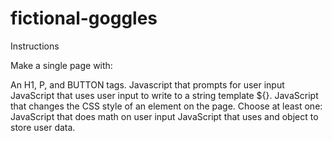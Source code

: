 # fictional-goggles

Instructions

Make a single page with:

An H1, P, and BUTTON tags.
Javascript that prompts for user input
JavaScript that uses user input to write to a string template ${}.
JavaScript that changes the CSS style of an element on the page.
Choose at least one:
JavaScript that does math on user input
JavaScript that uses and object to store user data.
